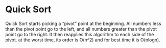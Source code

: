 # Quick Sort

Quick Sort starts picking a “pivot” point at the beginning. All numbers less than the pivot point go to the left, and all numbers greater than the pivot point go to the right. It then reapplies this algorithm to each side of the pivot. at the worst time, its order is O(n^2) and for best time it is O(nlogn).

